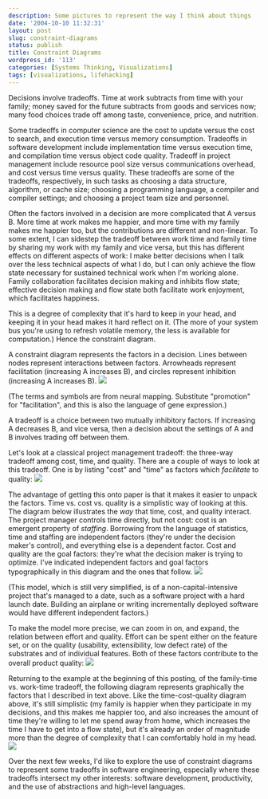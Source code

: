 ```yaml
---
description: Some pictures to represent the way I think about things
date: '2004-10-10 11:32:31'
layout: post
slug: constraint-diagrams
status: publish
title: Constraint Diagrams
wordpress_id: '113'
categories: [Systems Thinking, Visualizations]
tags: [visualizations, lifehacking]
---
```


Decisions involve tradeoffs.  Time at work subtracts from time with your family; money saved for the future subtracts from goods and services now; many food choices trade off among taste, convenience, price, and nutrition.

Some tradeoffs in computer science are the cost to update versus the cost to search, and execution time versus memory consumption.  Tradeoffs in software development include implementation time versus execution time, and compilation time versus object code quality.  Tradeoff in project management include resource pool size versus communications overhead, and cost versus time versus quality.  These tradeoffs are some of the tradeoffs, respectively, in such tasks as choosing a data structure, algorithm, or cache size; choosing a programming language, a compiler and compiler settings; and choosing a project team size and personnel.

Often the factors involved in a decision are more complicated that A versus B.  More time at work makes me happier, and more time with my family makes me happier too, but the contributions are different and non-linear.  To some extent, I can sidestep the tradeoff between work time and family time by sharing my work with my family and vice versa, but this has different effects on different aspects of work: I make better decisions when I talk over the less technical aspects of what I do, but I can only achieve the flow state necessary for sustained technical work when I'm working alone.  Family collaboration facilitates decision making and inhibits flow state; effective decision making and flow state both facilitate work enjoyment, which facilitates happiness.

This is a degree of complexity that it's hard to keep in your head, and keeping it in your head makes it hard reflect on it.  (The more of your system bus you're using to refresh volatile memory, the less is available for computation.)  Hence the constraint diagram.

A constraint diagram represents the factors in a decision.  Lines between nodes represent interactions between factors.  Arrowheads represent facilitation (increasing A increases B), and circles represent inhibition (increasing A increases B).
![](/images/constraints/legend.png)

(The terms and symbols are from neural mapping.  Substitute "promotion" for "facilitation", and this is also the language of gene expression.)

A tradeoff is a choice between two mutually inhibitory factors.  If increasing A decreases B, and vice versa, then a decision about the settings of A and B involves trading off between them.

Let's look at a classical project management tradeoff: the three-way tradeoff among cost, time, and quality.  There are a couple of ways to look at this tradeoff.  One is by listing "cost" and "time" as factors which _facilitate_ to quality:
![](/images/constraints/time-cost-quality.png)

The advantage of getting this onto paper is that it makes it easier to unpack the factors.  Time vs. cost vs. quality is a simplistic way of looking at this.  The diagram below illustrates the _way_ that time, cost, and quality interact.  The project manager controls time directly, but not cost: cost is an emergent property of _staffing_.  Borrowing from the language of statistics, time and staffing are independent factors (they're under the decision maker's control), and everything else is a dependent factor.  Cost and quality are the goal factors:  they're what the decision maker is trying to optimize.  I've indicated independent factors and goal factors typographically in this diagram and the ones that follow.
![](/images/constraints/time-cost-quality-unpacked.png)

(This model, which is still very simplified, is of a non-capital-intensive project that's managed to a date, such as a software project with a hard launch date.  Building an airplane or writing incrementally deployed software would have different independent factors.)

To make the model more precise, we can zoom in on, and expand, the relation between effort and quality.  Effort can be spent either on the feature set, or on the quality (usability, extensibility, low defect rate) of the substrates and of individual features.  Both of these factors contribute to the overall product quality:
![](/images/constraints/quality-unpacked.png)

Returning to the example at the beginning of this posting, of the family-time vs. work-time tradeoff, the following diagram represents graphically the factors that I described in text above. Like the time-cost-quality diagram above, it's still simplistic (my family is happier when they participate in my decisions, and this makes me happier too, and also increases the amount of time they're willing to let me spend away from home, which increases the time I have to get into a flow state), but it's already an order of magnitude more than the degree of complexity that I can comfortably hold in my head.
![](/images/constraints/family-time.png)

Over the next few weeks, I'd like to explore the use of constraint diagrams to represent some tradeoffs in software engineering, especially where these tradeoffs intersect my other interests: software development, productivity, and the use of abstractions and high-level languages.
